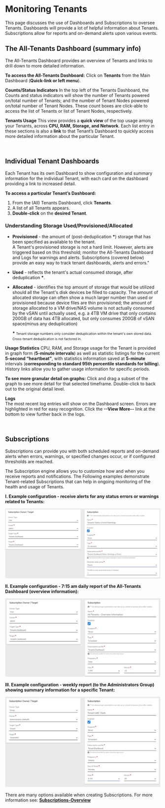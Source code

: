 # Monitoring Tenants

This page discusses the use of Dashboards and Subscriptions to oversee Tenants.  Dashboards will provide a lot of helpful information about Tenants. Subscriptions allow for reports and on-demand alerts upon various events.


## The All-Tenants Dashboard (summary info)
The All-Tenants Dashboard provides an overview of Tenants and links to drill down to more detailed information.


**To access the All-Tenants Dashboard:**
Click on **Tenants** from the Main Dashboard (**Quick-link or left menu**).

**Counts/Status Indicators**
In the top left of the Tenants Dashboard, the Counts and status indicators will show the number of Tenants powered on/total number of Tenants; and the number of Tenant Nodes powered on/total number of Tenant Nodes. These count boxes are click-able to access the list of Tenants or list of Tenant Nodes, respectively.


**Tenants Usage**
This view provides a **quick view** of the top usage among your Tenants, across **CPU, RAM, Storage, and Network**. Each list entry in these sections is also a **link** to that Tenant’s Dashboard to quickly access more detailed information about the particular Tenant.   


</br >
 
## Individual Tenant Dashboards
Each Tenant has its own Dashboard to show configuration and summary information for the individual Tenant, with each card on the dashboard providing a link to increased detail.


**To access a particular Tenant’s Dashboard:**
1. From the (All) Tenants Dashboard, click **Tenants**.
1. A list of all Tenants appears.
1. **Double-click** on the **desired Tenant**. 



<!-- will rework this section because it is not clear. Obviously was put in because there is customer confusion around the issue, but this probably won't help.
**Storage Used/Provisioned/Allocated**

Tenant Storage numbers can be confusing. The Storage section shows you all the Storage Tiers and Usage statistics. Here is an explanation for each:
**Used/Provisioned** - 

**Allocated/Provisioned** - 

- **Storage Used** - This is the current actually used storage across the entire storage tier. This includes storage used for the entire tenant. This number is the deduplicated amount used. The actual amount used can be much higher if exported outside of VergeOS. 
- **Storage Provisioned** - Provisioned storage is the amount of storage that was provisioned when creating this tier. You can use more than the provisioned amount as long as the host has enough storage available. Caution should be used as you do not ever want to run out of storage at the host level. 
- **Storage Allocated** - This is the amount of storage allocated to the tenant and all of its workloads. For example, when creating VMs this is the total size of the drives. This also includes the allocated storage in your snapshots as well. 



In general, you should always Provision more storage than Used or even Allocated. -->

### Understanding Storage Used/Provisioned/Allocated

* **Provisioned** - the amount of (post-deduplication **\***) storage that has been specified as available to the tenant.  
A Tenant's provisioned storage is not a hard limit.  However, alerts are triggered based on this threshold; monitor the All-Tenants Dashboard and Logs for warnings and alerts.  Subscriptions (covered below) provide an easy way to track tenant dashboards, alerts and errors." <!-- check on this - what alerts/errors/warnings trigger for this exactly?  automatic at a certain percentage? -->

* **Used** - reflects the tenant's actual consumed storage, after deduplication **\***. 

* **Allocated** - identifies the top amount of storage that would be utilized should all the Tenant's disk devices be filled to capacity. The amount of allocated storage can often show a much larger number than used or provisioned because device files are thin provisioned; the amount of storage allocated to a VM drive/NAS volume is not actually consumed by the vSAN until actually used, e.g. a 4TB VM drive that only contains 200GB of data has 4TB allocated, but only consumes 200GB of vSAN space(minus any deduplication)

    **\*** <span style="font-size:.75em">Tenant storage numbers only consider deduplication within the tenant's own stored data. Cross-tenant deduplication is not factored in.</span>


**Usage Statistics**
CPU, RAM, and Storage usage for the Tenant is provided in graph form (**5-minute intervals**) as well as statistic listings for the current **5-second “heartbeat”**, with statistics information saved at **5-minute** intervals (**corresponding to standard 95th percentile standards for billing**). History links allow you to gather usage information for specific periods. 

**To see more granular detail on graphs:** Click and drag a subset of the graph to see more detail for that selected timeframe.
Double-click to back out to the original detail level.

**Logs**  
The most recent log entries will show on the Dashboard screen. Errors are highlighted in red for easy recognition. Click the **--View More--** link at the bottom to view further back in the logs. 

<br>

## Subscriptions
Subscriptions can provide you with both scheduled reports and on-demand alerts when errors, warnings, or specified changes occur, or if configured thresholds are reached.   


The Subscription engine allows you to customize how and when you receive reports and notifications.  The Following examples demonstrate Tenant-related Subscriptions that can help in ongoing monitoring of the health and usage of Tenants.  


**I. Example configuration - receive alerts for any status errors or warnings related to Tenants:**


![tenantssubscription-alert](screenshots/tenantssubscription-alert.png)



**II. Example configuration - 7:15 am daily report of the All-Tenants Dashboard (overview information):**


![tenantssubscription-report](screenshots/tenantssubscription-report.png)


**III. Example configuration - weekly report (to the Administrators Group) showing summary information for a specific Tenant:**

  
![singletenantsubscription-report](screenshots/singletenantsubscription-report.png)


There are many options available when creating Subscriptions.  For more information see: [**Subscriptions-Overview**](/product-guide/subscriptions-overview)